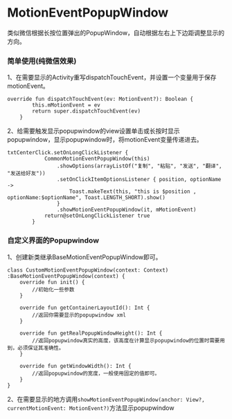 # MotionEventPopupWindow
类似微信根据长按位置弹出的PopupWindow，自动根据左右上下边距调整显示的方向。

### 简单使用(纯微信效果)

1、在需要显示的Activity重写dispatchTouchEvent，并设置一个变量用于保存motionEvent。

```
override fun dispatchTouchEvent(ev: MotionEvent?): Boolean {
        this.mMotionEvent = ev
        return super.dispatchTouchEvent(ev)
    }
```

2、给需要触发显示popupwindow的view设置单击或长按时显示popupwindow，显示popupwindow时，将motionEvent变量传递进去。

```
txtCenterClick.setOnLongClickListener {
            CommonMotionEventPopupWindow(this)
                .showOptions(arrayListOf("复制", "粘贴", "发送", "翻译", "发送给好友"))
                .setOnClickItemOptionsListener { position, optionName ->
                    Toast.makeText(this, "this is $position , optionName:$optionName", Toast.LENGTH_SHORT).show()
                }
                .showMotionEventPopupWindow(it, mMotionEvent)
            return@setOnLongClickListener true
        }
```

### 自定义界面的Popupwindow

1、创建新类继承BaseMotionEventPopupWindow即可。

```
class CustomMotionEventPopupWindow(context: Context) :BaseMotionEventPopupWindow(context) {
    override fun init() {
        //初始化一些参数
    }

    override fun getContainerLayoutId(): Int {
        //返回你需要显示的popupwindow xml
    }

    override fun getRealPopupWindowHeight(): Int {
        //返回popupwindow真实的高度，该高度在计算显示popupwindow的位置时需要用到，必须保证其准确性。
    }

    override fun getWindowWidth(): Int {
        //返回popupwindow的宽度，一般使用固定的值即可。
    }
}

```
2、在需要显示的地方调用``` showMotionEventPopupWindow(anchor: View?, currentMotionEvent: MotionEvent?) ```方法显示popupwindow
